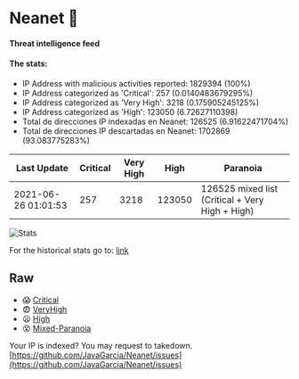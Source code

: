 # Neanet :hocho:
#### Threat intelligence feed
#### The stats:

- IP Address with malicious activities reported: 1829394 (100%)
- IP Address categorized as 'Critical':  257 (0.0140483679295%)
- IP Address categorized as 'Very High':  3218 (0.175905245125%)
- IP Address categorized as 'High':  123050 (6.72627110398)
- Total de direcciones IP indexadas en Neanet:  126525 (6.91622471704%)
- Total de direcciones IP descartadas en Neanet:  1702869 (93.083775283%)

| Last Update | Critical | Very High | High | Paranoia |
| --- | --- | --- | --- | --- |
| 2021-06-26 01:01:53 | 257 | 3218 | 123050 | 126525 mixed list (Critical + Very High + High)|

![Stats](https://docs.google.com/spreadsheets/d/e/2PACX-1vSnaNMIXVabIpDJjufMlzH7poXnshF3mgd8Is1g9ytUEzVsP5my4Trn8f-xkoLLQ38xpL3HtmUexLo6/pubchart?oid=501124687&format=image)

For the historical stats go to: [link](/stats.csv)
## Raw
- :scream: [Critical](https://raw.githubusercontent.com/JavaGarcia/Neanet/master/blacklists/neanet_critical.txt)
- :fearful: [VeryHigh](https://raw.githubusercontent.com/JavaGarcia/Neanet/master/blacklists/neanet_veryHigh.txtt)
- :frowning: [High](https://raw.githubusercontent.com/JavaGarcia/Neanet/master/blacklists/neanet_high.txt)
- :dizzy_face: [Mixed-Paranoia](https://raw.githubusercontent.com/JavaGarcia/Neanet/master/blacklists/neanet_all.txt)


Your IP is indexed? You may request to takedown. [https://github.com/JavaGarcia/Neanet/issues](https://github.com/JavaGarcia/Neanet/issues)






























































































































































































































































































































































































































































































































































































































































































































































































































































































































































































































































































































































































































































































































































































































































































































































































































































































































































































































































































































































































































































































































































































































































































































































































































































































































































































































































































































































































































































































































































































































































































































































































































































































































































































































































































































































































































































































































































































































































































































































































































































































































































































































































































































































































































































































































































































































































































































































































































































































































































































































































































































































































































































































































































































































































































































































































































































































































































































































































































































































































































































































































































































































































































































































































































































































































































































































































































































































































































































































































































































































































































































































































































































































































































































































